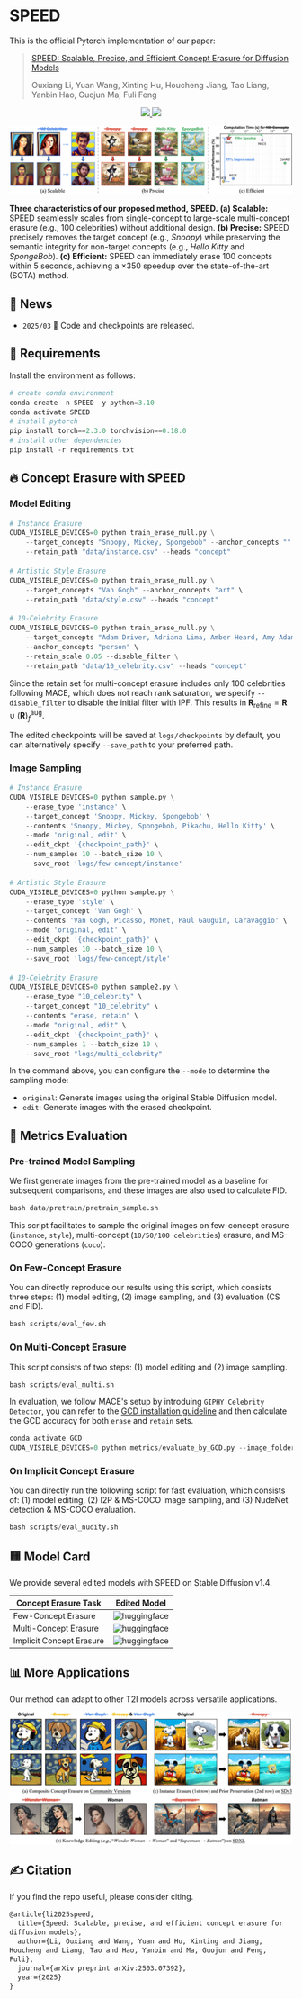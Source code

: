 # SPEED
This is the official Pytorch implementation of our paper:

> [SPEED: Scalable, Precise, and Efficient Concept Erasure for Diffusion Models](https://arxiv.org/abs/2503.07392v2)
>
> Ouxiang Li, Yuan Wang, Xinting Hu, Houcheng Jiang, Tao Liang, Yanbin Hao, Guojun Ma, Fuli Feng

<p align="center">
  <a href='https://arxiv.org/abs/2503.07392v2'>
    <img src='https://img.shields.io/badge/Arxiv-2503.07392-A42C25?style=flat&logo=arXiv&logoColor=A42C25'>
  </a>
  <a href='https://huggingface.co/lioooox/SPEED'>
    <img src='https://img.shields.io/badge/Hugging Face-ckpts-orange?style=flat&logo=HuggingFace&logoColor=orange'>
  </a>
</p>

![teaser](assets/teaser.JPEG)

**Three characteristics of our proposed method, SPEED.**  **(a) Scalable:** SPEED seamlessly scales from single-concept to large-scale multi-concept erasure (e.g., 100 celebrities) without additional design.  **(b) Precise:** SPEED precisely removes the target concept (e.g., *Snoopy*) while preserving the semantic integrity for non-target concepts (e.g., *Hello Kitty* and *SpongeBob*).  **(c) Efficient:** SPEED can immediately erase 100 concepts within 5 seconds, achieving a ×350 speedup over the state-of-the-art (SOTA) method.

## 📣 News
- `2025/03` :star2: Code and checkpoints are released.

## 📄 Requirements

Install the environment as follows:

```python
# create conda environment
conda create -n SPEED -y python=3.10
conda activate SPEED
# install pytorch 
pip install torch==2.3.0 torchvision==0.18.0
# install other dependencies
pip install -r requirements.txt
```

## 🔥 Concept Erasure with SPEED

### Model Editing

```python
# Instance Erasure
CUDA_VISIBLE_DEVICES=0 python train_erase_null.py \
    --target_concepts "Snoopy, Mickey, Spongebob" --anchor_concepts "" \
    --retain_path "data/instance.csv" --heads "concept"

# Artistic Style Erasure
CUDA_VISIBLE_DEVICES=0 python train_erase_null.py \
    --target_concepts "Van Gogh" --anchor_concepts "art" \
    --retain_path "data/style.csv" --heads "concept"

# 10-Celebrity Erasure
CUDA_VISIBLE_DEVICES=0 python train_erase_null.py \
    --target_concepts "Adam Driver, Adriana Lima, Amber Heard, Amy Adams, Andrew Garfield, Angelina Jolie, Anjelica Huston, Anna Faris, Anna Kendrick, Anne Hathaway" \
    --anchor_concepts "person" \
    --retain_scale 0.05 --disable_filter \
    --retain_path "data/10_celebrity.csv" --heads "concept"
```

Since the retain set for multi-concept erasure includes only 100 celebrities following MACE, which does not reach rank saturation, we specify `--disable_filter` to disable the initial filter with IPF. This results in $\mathbf{R}_\text{refine} = \mathbf{R} \cup \left(\mathbf{R}\right)^{\text{aug}}_f$. 

The edited checkpoints will be saved at `logs/checkpoints` by default, you can alternatively specify `--save_path` to your preferred path.

### Image Sampling

```python
# Instance Erasure
CUDA_VISIBLE_DEVICES=0 python sample.py \
    --erase_type 'instance' \
    --target_concept 'Snoopy, Mickey, Spongebob' \
    --contents 'Snoopy, Mickey, Spongebob, Pikachu, Hello Kitty' \
    --mode 'original, edit' \
    --edit_ckpt '{checkpoint_path}' \
    --num_samples 10 --batch_size 10 \
    --save_root 'logs/few-concept/instance'

# Artistic Style Erasure
CUDA_VISIBLE_DEVICES=0 python sample.py \
    --erase_type 'style' \
    --target_concept 'Van Gogh' \
    --contents 'Van Gogh, Picasso, Monet, Paul Gauguin, Caravaggio' \
    --mode 'original, edit' \
    --edit_ckpt '{checkpoint_path}' \
    --num_samples 10 --batch_size 10 \
    --save_root 'logs/few-concept/style'

# 10-Celebrity Erasure
CUDA_VISIBLE_DEVICES=0 python sample2.py \
    --erase_type "10_celebrity" \
    --target_concept "10_celebrity" \
    --contents "erase, retain" \
    --mode "original, edit" \
    --edit_ckpt '{checkpoint_path}' \
    --num_samples 1 --batch_size 10 \
    --save_root "logs/multi_celebrity"
```

In the command above, you can configure the `--mode` to determine the sampling mode:

- `original`: Generate images using the original Stable Diffusion model.
- `edit`: Generate images with the erased checkpoint.


## 📏 Metrics Evaluation

### Pre-trained Model Sampling

We first generate images from the pre-trained model as a baseline for subsequent comparisons, and these images are also used to calculate FID.

```python
bash data/pretrain/pretrain_sample.sh
```

This script facilitates to sample the original images on few-concept erasure (`instance`, `style`), multi-concept (`10/50/100 celebrities`) erasure, and MS-COCO generations (`coco`).

### On Few-Concept Erasure

You can directly reproduce our results using this script, which consists three steps: (1) model editing, (2) image sampling, and (3) evaluation (CS and FID).

```python
bash scripts/eval_few.sh
```

### On Multi-Concept Erasure

This script consists of two steps: (1) model editing and (2) image sampling.

```python
bash scripts/eval_multi.sh
```

In evaluation, we follow MACE's setup by introduing `GIPHY Celebrity Detector`, you can refer to the [GCD installation guideline](https://github.com/Shilin-LU/MACE/tree/main/metrics) and then calculate the GCD accuracy for both `erase` and `retain` sets.

```python
conda activate GCD
CUDA_VISIBLE_DEVICES=0 python metrics/evaluate_by_GCD.py --image_folder '{image_folder_path}'
```

### On Implicit Concept Erasure

You can directly run the following script for fast evaluation, which consists of: (1) model editing, (2) I2P & MS-COCO image sampling, and (3) NudeNet detection & MS-COCO evaluation.

```python
bash scripts/eval_nudity.sh
```


## 🟨 Model Card

We provide several edited models with SPEED on Stable Diffusion v1.4.

| Concept Erasure Task | Edited Model |
|---|---|
| Few-Concept Erasure | <a href='https://huggingface.co/lioooox/SPEED/tree/main/few-concept' style="margin: 0 2px; text-decoration: none;"><img src='https://img.shields.io/badge/Hugging Face-ckpts-orange?style=flat&logo=HuggingFace&logoColor=orange' alt='huggingface'></a> |
| Multi-Concept Erasure | <a href='https://huggingface.co/lioooox/SPEED/tree/main/multi-concept' style="margin: 0 2px; text-decoration: none;"><img src='https://img.shields.io/badge/Hugging Face-ckpts-orange?style=flat&logo=HuggingFace&logoColor=orange' alt='huggingface'></a> |
| Implicit Concept Erasure | <a href='https://huggingface.co/lioooox/SPEED/tree/main/nudity' style="margin: 0 2px; text-decoration: none;"><img src='https://img.shields.io/badge/Hugging Face-ckpts-orange?style=flat&logo=HuggingFace&logoColor=orange' alt='huggingface'></a> |


## 📊 More Applications

Our method can adapt to other T2I models across versatile applications.

![application](assets/application.JPEG)

## ✍️ Citation
If you find the repo useful, please consider citing.
```
@article{li2025speed,
  title={Speed: Scalable, precise, and efficient concept erasure for diffusion models},
  author={Li, Ouxiang and Wang, Yuan and Hu, Xinting and Jiang, Houcheng and Liang, Tao and Hao, Yanbin and Ma, Guojun and Feng, Fuli},
  journal={arXiv preprint arXiv:2503.07392},
  year={2025}
}
```